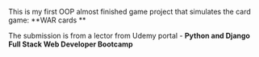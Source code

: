This is my first OOP almost finished game project that simulates the card game: **WAR cards **

The submission is from a lector from Udemy portal - **Python and Django Full Stack Web Developer Bootcamp**
